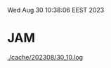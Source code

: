 Wed Aug 30 10:38:06 EEST 2023
# JAM
<a href='./cache/202308/30_10.log'>./cache/202308/30_10.log</a>
